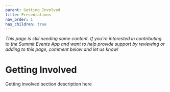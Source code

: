```yaml
---
parent: Getting Involved
title: Presentations
nav_order: 1
has_children: true
---
```


*This page is still needing some content. If you're interested in contributing to the Summit Events App and want to help provide support by reviewing or adding to this page, comment below and let us know!*

# Getting Involved

Getting involved section description here